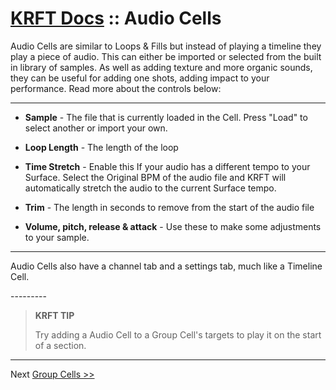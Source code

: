 # [KRFT Docs](/docs) :: Audio Cells


Audio Cells are similar to Loops & Fills but instead of playing a timeline they play a piece of audio. This can either be imported or selected from the built in library of samples. As well as adding texture and more organic sounds, they can be useful for adding one shots, adding impact to your performance. Read more about the controls below:

---

- **Sample** - The file that is currently loaded in the Cell. Press "Load" to select another or import your own.

- **Loop Length** - The length of the loop

- **Time Stretch** - Enable this If your audio has a different tempo to your Surface. Select the Original BPM of the audio file and KRFT will automatically stretch the audio to the current Surface tempo.

- **Trim** - The length in seconds to remove from the start of the audio file

- **Volume, pitch, release & attack** - Use these to make some adjustments to your sample.

---

Audio Cells also have a channel tab and a settings tab, 
much like a Timeline Cell.


‍---------

>
> **KRFT TIP**
>
> Try adding a Audio Cell to a Group Cell's targets to play it on the start of a section.
>

---

Next [Group Cells >>](../group-cells)
